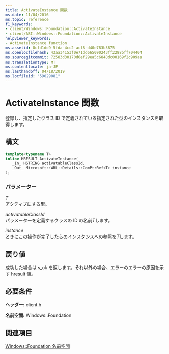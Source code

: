 ```yaml
---
title: ActivateInstance 関数
ms.date: 11/04/2016
ms.topic: reference
f1_keywords:
- client/Windows::Foundation::ActivateInstance
- client/ABI::Windows::Foundation::ActivateInstance
helpviewer_keywords:
- ActivateInstance function
ms.assetid: 8cfd1dd9-5fda-4cc2-acf8-d40e783b3875
ms.openlocfilehash: 43aa34153f0e71dd665090243ff2288bff704404
ms.sourcegitcommit: 72583d30170d6ef29ea5c6848dc00169f2c909aa
ms.translationtype: MT
ms.contentlocale: ja-JP
ms.lasthandoff: 04/18/2019
ms.locfileid: "59029081"
---
```

# <a name="activateinstance-function"></a>ActivateInstance 関数

登録し、指定したクラス ID で定義されている指定された型のインスタンスを取得します。

## <a name="syntax"></a>構文

```cpp
template<typename T>
inline HRESULT ActivateInstance(
   _In_ HSTRING activatableClassId,
   _Out_ Microsoft::WRL::Details::ComPtrRef<T> instance
);
```

### <a name="parameters"></a>パラメーター

*T*<br/>
アクティブにする型。

*activatableClassId*<br/>
パラメーターを定義するクラスの ID の名前*T*します。

*instance*<br/>
ときにこの操作が完了したらのインスタンスへの参照を*T*します。

## <a name="return-value"></a>戻り値

成功した場合は s_ok を返します。それ以外の場合、エラーのエラーの原因を示す hresult 値。

## <a name="requirements"></a>必要条件

**ヘッダー:** client.h

**名前空間:** Windows::Foundation

## <a name="see-also"></a>関連項目

[Windows::Foundation 名前空間](windows-foundation-namespace.md)